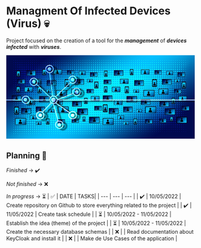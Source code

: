 # Managment Of Infected Devices (Virus) :skull:
Project focused on the creation of a tool for the ***management*** of ***devices*** ***infected*** with ***viruses***.

<p align="center">
  <img src="img/cyber1.jpg" />
</p>

## Planning :calendar:
*Finished* -> :heavy_check_mark:

*Not finished* -> :x:

*In progress* -> :hourglass_flowing_sand:
| :white_check_mark: | DATE | TASKS|
| --- | --- | --- |
| :heavy_check_mark: | 10/05/2022 | Create repository on Github to store everything related to the project |
| :heavy_check_mark: | 11/05/2022 | Create task schedule |
| :hourglass_flowing_sand: | 10/05/2022 - 11/05/2022 | Establish the idea (theme) of the project |
| :hourglass_flowing_sand: | 10/05/2022 - 11/05/2022 | Create the necessary database schemas |
| :x: | | Read documentation about KeyCloak and install it |
| :x: | | Make de Use Cases of the application |
